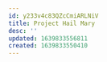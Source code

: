 ```yaml
---
id: y233v4c83QZcCmiARLNiV
title: Project Hail Mary
desc: ''
updated: 1639833556811
created: 1639833550410
---
```


